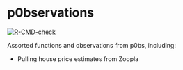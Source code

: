 # p0bservations

<!-- badges: start -->
[![R-CMD-check](https://github.com/p0bs/p0bservations/workflows/R-CMD-check/badge.svg)](https://github.com/p0bs/p0bservations/actions)
<!-- badges: end -->

Assorted functions and observations from p0bs, including:

-   Pulling house price estimates from Zoopla
